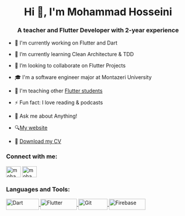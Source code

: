 <h1 align="center">Hi 👋, I'm Mohammad Hosseini</h1>
<h3 align="center">A teacher and Flutter Developer with 2-year experience</h3>


- 🔭 I'm currently working on Flutter and Dart

- 🌱 I’m currently learning Clean Architecture & TDD

- 👯 I’m looking to collaborate on Flutter Projects

- 🎓 I'm a software engineer major at Montazeri University

- 🤝 I'm teaching other [Flutter students](https://toplearn.com/masters/mohammadinfo)

- ⚡ Fun fact: I love reading & podcasts

- 💬 Ask me about Anything!

- 🔍[My website](https://mohammadruin3r.github.io/website/)

- 📝 [Download my CV](https://github.com/MohammadRuin3r/MohammadRuin3r/raw/master/Mohammad_Hosseini_CV.pdf)

<h3 align="left">Connect with me:</h3>
<p align="left">
<a href="https://linkedin.com/in/mohammadruin3r" target="blank"><img align="center" src="https://raw.githubusercontent.com/rahuldkjain/github-profile-readme-generator/master/src/images/icons/Social/linked-in-alt.svg" alt="mohammadruin3r" height="30" width="40" /></a>
<a href="https://instagram.com/mohammad.ruiner" target="blank"><img align="center" src="https://raw.githubusercontent.com/rahuldkjain/github-profile-readme-generator/master/src/images/icons/Social/instagram.svg" alt="mohammad.ruiner" height="30" width="40" /></a>
</p>



<h3 align="left">Languages and Tools:</h3>
 <a href="#" target="_blank">
  <img align="center" src="https://img.shields.io/badge/Dart-white?style=for-the-badge&logo=dart&logoColor=black" alt="Dart" height="30" width="90" />
 </a>
 <a href="#" target="_blank">
  <img align="center" src="https://img.shields.io/badge/Flutter-white?style=for-the-badge&logo=flutter&logoColor=black" alt="Flutter" height="30" width="100" />
 </a>
  <a href="#" target="_blank">
  <img align="center" src="https://img.shields.io/badge/git-white?style=for-the-badge&logo=git&logoColor=black" alt="Git" height="30" width="80" />
 </a>
   <a href="#" target="_blank">
  <img align="center" src="https://img.shields.io/badge/firebase-white?style=for-the-badge&logo=firebase&logoColor=black" alt="Firebase" height="30" width="100" />
 </a>
